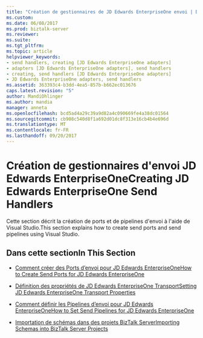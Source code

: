 ```yaml
---
title: "Création de gestionnaires de JD Edwards EnterpriseOne envoi | Documents Microsoft"
ms.custom: 
ms.date: 06/08/2017
ms.prod: biztalk-server
ms.reviewer: 
ms.suite: 
ms.tgt_pltfrm: 
ms.topic: article
helpviewer_keywords:
- send handlers, creating [JD Edwards EnterpriseOne adapters]
- adapters [JD Edwards EnterpriseOne adapters], send handlers
- creating, send handlers [JD Edwards EnterpriseOne adapters]
- JD Edwards EnterpriseOne adapters, send handlers
ms.assetid: 363393c4-b3dd-4ea5-857b-b662ec013676
caps.latest.revision: "5"
author: MandiOhlinger
ms.author: mandia
manager: anneta
ms.openlocfilehash: bcd5ad4a29c39a9d82a4c090669fe4a38dc01564
ms.sourcegitcommit: cb908c540d8f1a692d01dc8f313e16cb4b4e696d
ms.translationtype: MT
ms.contentlocale: fr-FR
ms.lasthandoff: 09/20/2017
---
```

# <a name="creating-jd-edwards-enterpriseone-send-handlers"></a><span data-ttu-id="3fc2a-102">Création de gestionnaires d'envoi JD Edwards EnterpriseOne</span><span class="sxs-lookup"><span data-stu-id="3fc2a-102">Creating JD Edwards EnterpriseOne Send Handlers</span></span>
<span data-ttu-id="3fc2a-103">Cette section décrit la création de ports et de pipelines d'envoi à l'aide de Visual Studio.</span><span class="sxs-lookup"><span data-stu-id="3fc2a-103">This section explains how to create send ports and send pipelines using Visual Studio.</span></span>  
  
## <a name="in-this-section"></a><span data-ttu-id="3fc2a-104">Dans cette section</span><span class="sxs-lookup"><span data-stu-id="3fc2a-104">In This Section</span></span>  
  
-   [<span data-ttu-id="3fc2a-105">Comment créer des Ports d’envoi pour JD Edwards EnterpriseOne</span><span class="sxs-lookup"><span data-stu-id="3fc2a-105">How to Create Send Ports for JD Edwards EnterpriseOne</span></span>](../core/how-to-create-send-ports-for-jd-edwards-enterpriseone.md)  
  
-   [<span data-ttu-id="3fc2a-106">Définition des propriétés de JD Edwards EnterpriseOne Transport</span><span class="sxs-lookup"><span data-stu-id="3fc2a-106">Setting JD Edwards EnterpriseOne Transport Properties</span></span>](../core/setting-jd-edwards-enterpriseone-transport-properties.md)  
  
-   [<span data-ttu-id="3fc2a-107">Comment définir les Pipelines d’envoi pour JD Edwards EnterpriseOne</span><span class="sxs-lookup"><span data-stu-id="3fc2a-107">How to Set Send Pipelines for JD Edwards EnterpriseOne</span></span>](../core/how-to-set-send-pipelines-for-jd-edwards-enterpriseone.md)  
  
-   [<span data-ttu-id="3fc2a-108">Importation de schémas dans des projets BizTalk Server</span><span class="sxs-lookup"><span data-stu-id="3fc2a-108">Importing Schemas into BizTalk Server Projects</span></span>](../core/importing-schemas-into-biztalk-server-projects2.md)